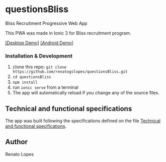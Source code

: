 # questionsBliss
Bliss Recruitment Progressive Web App 

This PWA was made in Ionic 3 for Bliss recruitment program.

[[Desktop Demo]](https://questionsbliss.firebaseapp.com/#/questions)
[[Android Demo]](questionsBliss.apk)

### Installation & Development

1. clone this repo: `git clone https://github.com/renatogslopes/questionsBliss.git`
2. `cd questionsBliss`
3. `npm install`
4. run `ionic serve` from a terminal
5. The app will automatically reload if you change any of the source files.

## Technical and functional specifications
The app was built following the specifications defined on the file [Technical and functional specifications](Technical_functional_specifications.pdf).

## Author
Renato Lopes 

